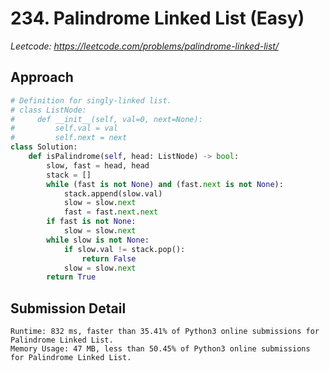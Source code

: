 # 234. Palindrome Linked List (Easy)
_Leetcode: https://leetcode.com/problems/palindrome-linked-list/_
## Approach
```python
# Definition for singly-linked list.
# class ListNode:
#     def __init__(self, val=0, next=None):
#         self.val = val
#         self.next = next
class Solution:
    def isPalindrome(self, head: ListNode) -> bool:
        slow, fast = head, head
        stack = []
        while (fast is not None) and (fast.next is not None):
            stack.append(slow.val)
            slow = slow.next
            fast = fast.next.next
        if fast is not None:
            slow = slow.next
        while slow is not None:
            if slow.val != stack.pop():
                return False
            slow = slow.next
        return True 
```
## Submission Detail
```
Runtime: 832 ms, faster than 35.41% of Python3 online submissions for Palindrome Linked List.
Memory Usage: 47 MB, less than 50.45% of Python3 online submissions for Palindrome Linked List.
```
